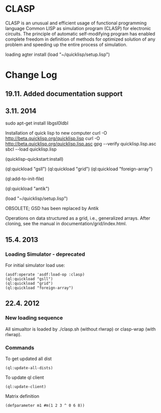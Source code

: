 

# CLASP

CLASP is an unusual and efficient usage of functional programming language Common LISP as simulation program (CLASP) for electronic circuits. The principle of automatic self-modifying program has enabled complete freedom in definition of methods for optimized solution of any problem and speeding up the entire process of simulation. 




loading agter install
    (load "~/quicklisp/setup.lisp")


# Change Log


## 19.11. Added documentation support



## 3.11. 2014


sudo apt-get install libgsl0ldbl


Installation of quick lisp to new computer
curl -O http://beta.quicklisp.org/quicklisp.lisp
curl -O http://beta.quicklisp.org/quicklisp.lisp.asc
gpg --verify quicklisp.lisp.asc
sbcl --load quicklisp.lisp

(quicklisp-quickstart:install)


(ql:quickload "gsll")
(ql:quickload "grid")
(ql:quickload "foreign-array")

(ql:add-to-init-file)

(ql:quickload "antik")

(load "~/quicklisp/setup.lisp")





OBSOLETE; GSD has been replaced by Antik

Operations on data structured as a grid, i.e., generalized arrays. After cloning, see the manual in documentation/grid/index.html. 








## 15.4. 2013  

### Loading Simulator - deprecated

  
For initial simulator load use:
    
    (asdf:operate 'asdf:load-op :clasp)
    (ql:quickload "gsll")
    (ql:quickload "grid")
    (ql:quickload "foreign-array")

## 22.4. 2012  


### New loading sequence

All simualtor is loaded by ./clasp.sh (without rlwrap) or clasp-wrap (with rlwrap).




### Commands

To get updated all dist

    (ql:update-all-dists)

To update ql client

    (ql:update-client)

Matrix definition

    (defparameter m1 #m(1 2 3 ^ 0 6 8))
